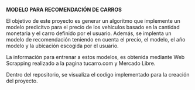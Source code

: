 **MODELO PARA RECOMENDACIÓN DE CARROS**

El objetivo de este proyecto es generar un algoritmo que implemente un modelo predicitvo para el precio de los vehiculos basado en la cantidad monetaria y el carro definido por el usuario.
Además, se implenta un modelo de recomendación teniendo en cuenta el precio, el modelo, el año modelo y la ubicación escogida por el usuario. 

La información para entrenar a estos modelos, es obtenida mediante Web Scrapping realizado a la pagina tucarro.com y Mercado Libre. 

Dentro del repositorio, se visualiza el codigo implementado para la creación del proyecto.
